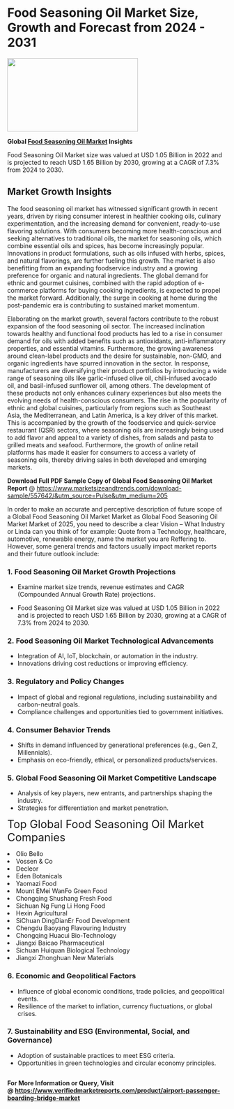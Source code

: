 <H1>Food Seasoning Oil Market Size, Growth and Forecast from 2024 - 2031</H1><img class="aligncenter size-medium wp-image-584254" src="https://thirdeyenews.in/wp-content/uploads/2024/09/Global-Market-Research-300x168.jpeg" alt="" width="300" height="168" /><p><strong>Global&nbsp;<a href="https://www.marketsizeandtrends.com/download-sample/557642/&amp;utm_source=Pulse&amp;utm_medium=205">Food Seasoning Oil Market</a> Insights</strong></p><p>Food Seasoning Oil Market size was valued at USD 1.05 Billion in 2022 and is projected to reach USD 1.65 Billion by 2030, growing at a CAGR of 7.3% from 2024 to 2030.</p><p><h2>Market Growth Insights</h2> <p>The food seasoning oil market has witnessed significant growth in recent years, driven by rising consumer interest in healthier cooking oils, culinary experimentation, and the increasing demand for convenient, ready-to-use flavoring solutions. With consumers becoming more health-conscious and seeking alternatives to traditional oils, the market for seasoning oils, which combine essential oils and spices, has become increasingly popular. Innovations in product formulations, such as oils infused with herbs, spices, and natural flavorings, are further fueling this growth. The market is also benefitting from an expanding foodservice industry and a growing preference for organic and natural ingredients. The global demand for ethnic and gourmet cuisines, combined with the rapid adoption of e-commerce platforms for buying cooking ingredients, is expected to propel the market forward. Additionally, the surge in cooking at home during the post-pandemic era is contributing to sustained market momentum. </p> <p>Elaborating on the market growth, several factors contribute to the robust expansion of the food seasoning oil sector. The increased inclination towards healthy and functional food products has led to a rise in consumer demand for oils with added benefits such as antioxidants, anti-inflammatory properties, and essential vitamins. Furthermore, the growing awareness around clean-label products and the desire for sustainable, non-GMO, and organic ingredients have spurred innovation in the sector. In response, manufacturers are diversifying their product portfolios by introducing a wide range of seasoning oils like garlic-infused olive oil, chili-infused avocado oil, and basil-infused sunflower oil, among others. The development of these products not only enhances culinary experiences but also meets the evolving needs of health-conscious consumers. The rise in the popularity of ethnic and global cuisines, particularly from regions such as Southeast Asia, the Mediterranean, and Latin America, is a key driver of this market. This is accompanied by the growth of the foodservice and quick-service restaurant (QSR) sectors, where seasoning oils are increasingly being used to add flavor and appeal to a variety of dishes, from salads and pasta to grilled meats and seafood. Furthermore, the growth of online retail platforms has made it easier for consumers to access a variety of seasoning oils, thereby driving sales in both developed and emerging markets. </p><p><span class=""><strong>Download Full PDF Sample Copy of Global Food Seasoning Oil Market Report</strong> @ <a href="https://www.marketsizeandtrends.com/download-sample/557642/&amp;utm_source=Pulse&amp;utm_medium=205" target="_blank">https://www.marketsizeandtrends.com/download-sample/557642/&amp;utm_source=Pulse&amp;utm_medium=205</a></span></p><p>In order to make an accurate and perceptive description of future scope of a Global&nbsp;Food Seasoning Oil Market Market as Global&nbsp;Food Seasoning Oil Market Market of 2025, you need to describe a clear Vision &ndash; What Industry or Linda can you think of for example: Quote from a Technology, healthcare, automotive, renewable energy, name the market you are Reffering to. However, some general trends and factors usually impact market reports and their future outlook include:</p><h3>1.&nbsp;<strong>Food Seasoning Oil Market Growth Projections</strong></h3><ul><li>Examine market size trends, revenue estimates and CAGR (Compounded Annual Growth Rate) projections.</li><li><p>Food Seasoning Oil Market size was valued at USD 1.05 Billion in 2022 and is projected to reach USD 1.65 Billion by 2030, growing at a CAGR of 7.3% from 2024 to 2030.</p></li></ul><h3>2.&nbsp;<strong>Food Seasoning Oil Market Technological Advancements</strong></h3><ul><li>Integration of AI, IoT, blockchain, or automation in the industry.</li><li>Innovations driving cost reductions or improving efficiency.</li></ul><h3>3.&nbsp;<strong>Regulatory and Policy Changes</strong></h3><ul><li>Impact of global and regional regulations, including sustainability and carbon-neutral goals.</li><li>Compliance challenges and opportunities tied to government initiatives.</li></ul><h3>4.&nbsp;<strong>Consumer Behavior Trends</strong></h3><ul><li>Shifts in demand influenced by generational preferences (e.g., Gen Z, Millennials).</li><li>Emphasis on eco-friendly, ethical, or personalized products/services.</li></ul><h3>5.&nbsp;<strong>Global Food Seasoning Oil Market Competitive Landscape</strong></h3><ul><li>Analysis of key players, new entrants, and partnerships shaping the industry.</li><li>Strategies for differentiation and market penetration.</li></ul><p data-pm-slice="1 1 []"><span style="color: inherit; font-family: inherit; font-size: 25px;">Top Global Food Seasoning Oil Market Companies</span></p><div class="" data-test-id=""><p><li>Olio Bello</li><li> Vossen & Co</li><li> Decleor</li><li> Eden Botanicals</li><li> Yaomazi Food</li><li> Mount EMei WanFo Green Food</li><li> Chongqing Shushang Fresh Food</li><li> Sichuan Ng Fung Li Hong Food</li><li> Hexin Agricultural</li><li> SiChuan DingDianEr Food Development</li><li> Chengdu Baoyang Flavouring Industry</li><li> Chongqing Huacui Bio-Technology</li><li> Jiangxi Baicao Pharmaceutical</li><li> Sichuan Huiquan Biological Technology</li><li> Jiangxi Zhonghuan New Materials</li></p></div><h3>6.&nbsp;<strong>Economic and Geopolitical Factors</strong></h3><ul><li>Influence of global economic conditions, trade policies, and geopolitical events.</li><li>Resilience of the market to inflation, currency fluctuations, or global crises.</li></ul><h3>7.&nbsp;<strong>Sustainability and ESG (Environmental, Social, and Governance)</strong></h3><ul><li>Adoption of sustainable practices to meet ESG criteria.</li><li>Opportunities in green technologies and circular economy principles.</li></ul><h2><strong style="font-size: 14px;">For More Information or Query, Visit @&nbsp;</strong><a style="background-color: #ffffff; font-size: 14px;" href="https://www.marketsizeandtrends.com/report/food-seasoning-oil-market/" target="_blank">https://www.verifiedmarketreports.com/product/airport-passenger-boarding-bridge-market</a></h2>
